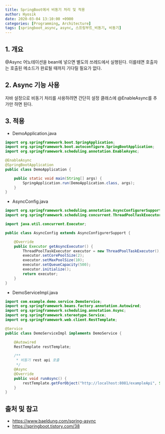 ```yaml
---
title: SpringBoot에서 비동기 처리 및 적용
author: Hyosik
date: 2020-03-04 13:10:00 +0900
categories: [Programming, Architecture]
tags: [springboot_async, async, 스프링부트_비동기, 비동기]
---
```


## 1. 개요
@Async 어노테이션을 bean에 넣으면 별도의 쓰레드에서 실행된다. 이를테면 호출자는 호출된 메소드가 완료될 때까지 기다릴 필요가 없다.

## 2. Async 기능 사용
자바 설정으로 비동기 처리를 사용하려면 간단히 설정 클래스에 @EnableAsync를 추가만 하면 된다.

## 3. 적용

* DemoApplication.java

```java
import org.springframework.boot.SpringApplication;
import org.springframework.boot.autoconfigure.SpringBootApplication;
import org.springframework.scheduling.annotation.EnableAsync;

@EnableAsync
@SpringBootApplication
public class DemoApplication {

    public static void main(String[] args) {
        SpringApplication.run(DemoApplication.class, args);
    }
}
```

* AsyncConfig.java

```java
import org.springframework.scheduling.annotation.AsyncConfigurerSupport;
import org.springframework.scheduling.concurrent.ThreadPoolTaskExecutor;

import java.util.concurrent.Executor;

public class AsyncConfig extends AsyncConfigurerSupport {

    @Override
    public Executor getAsyncExecutor() {
        ThreadPoolTaskExecutor executor = new ThreadPoolTaskExecutor();
        executor.setCorePoolSize(2);
        executor.setMaxPoolSize(10);
        executor.setQueueCapacity(500);
        executor.initialize();
        return executor;
    }
}
```

* DemoServiceImpl.java

```java
import com.example.demo.service.DemoService;
import org.springframework.beans.factory.annotation.Autowired;
import org.springframework.scheduling.annotation.Async;
import org.springframework.stereotype.Service;
import org.springframework.web.client.RestTemplate;

@Service
public class DemoServiceImpl implements DemoService {

    @Autowired
    RestTemplate restTemplate;

    /**
     * 비동기 rest api 호출
     */
    @Async
    @Override
    public void runAsync() {
        restTemplate.getForObject("http://localhost:8081/exampleApi", String.class);
    }
}
```

## 출처 및 참고
* <https://www.baeldung.com/spring-async>
* <https://springboot.tistory.com/38>

